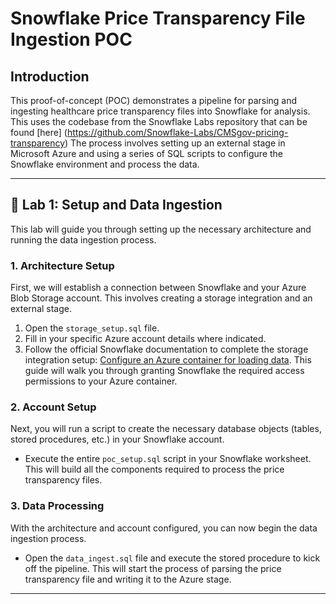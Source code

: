 # Snowflake Price Transparency File Ingestion POC

## Introduction

This proof-of-concept (POC) demonstrates a pipeline for parsing and ingesting healthcare price transparency files into Snowflake for analysis. This uses the codebase from the Snowflake Labs repository that can be found [here] (https://github.com/Snowflake-Labs/CMSgov-pricing-transparency) The process involves setting up an external stage in Microsoft Azure and using a series of SQL scripts to configure the Snowflake environment and process the data.

---

## 🧪 Lab 1: Setup and Data Ingestion

This lab will guide you through setting up the necessary architecture and running the data ingestion process.

### 1. Architecture Setup

First, we will establish a connection between Snowflake and your Azure Blob Storage account. This involves creating a storage integration and an external stage.

1.  Open the `storage_setup.sql` file.
2.  Fill in your specific Azure account details where indicated.
3.  Follow the official Snowflake documentation to complete the storage integration setup: [Configure an Azure container for loading data](https://docs.snowflake.com/en/user-guide/data-load-azure-config). This guide will walk you through granting Snowflake the required access permissions to your Azure container.

### 2. Account Setup

Next, you will run a script to create the necessary database objects (tables, stored procedures, etc.) in your Snowflake account.

* Execute the entire `poc_setup.sql` script in your Snowflake worksheet. This will build all the components required to process the price transparency files.

### 3. Data Processing

With the architecture and account configured, you can now begin the data ingestion process.

* Open the `data_ingest.sql` file and execute the stored procedure to kick off the pipeline. This will start the process of parsing the price transparency file and writing it to the Azure stage. 

---